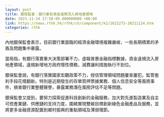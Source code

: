 ```yaml
---
layout: post
title: 銀保監會：銀行業有資金違規流入房地產領域
date: 2021-11-24 17:58:09.000000000 +08:00
link: https://news.rthk.hk/rthk/ch/component/k2/1621273-20211124.htm
categories: rthk
---
```


內地銀保監會表示，目前銀行業面臨的經濟金融環境複雜嚴峻，一些長期積累的矛盾及問題集中暴露。

當局指，有銀行落實重大決策部署不力，虛報普惠金融指標數據，資金違規流入房地產領域，違規新增地方政府隱性債務，減費讓利措施執行不到位。

銀保監會說，有銀行落實國家宏觀政策不力，授信管理領域問題屢查屢犯，監管套利手段花樣翻新。特別是近期發生的存單質押票據業務、個人信息安全等風險事件，損害銀行業整體聲譽，暴露業務潛在風險評估不足等問題。

銀保監會又提到，要努力探索促進科技創新的金融服務，加大對先進製造業及自主可控產業鏈、供應鏈的支持力度，圍繞實現雙碳目標創新綠色金融產品及服務，並將更多金融資源配置到鄉村振興的重點領域及薄弱環節。
